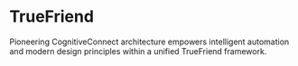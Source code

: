 # TrueFriend
Pioneering CognitiveConnect architecture empowers intelligent automation and modern design principles within a unified TrueFriend framework.
